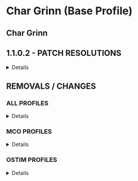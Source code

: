 # Char Grinn (Base Profile)

## Char Grinn

## 1.1.0.2 - PATCH RESOLUTIONS
<details>

__CC Camping Supplies__  
*Square flames*

__Large Campfire__  
*Square smoke*

__Ancano__  
*Missing robes*

__Companion Hall Wall__  
*Wrong texture*

__CG-TorchLevel-Patch__  
*Adjusted brightness, color, & radius*

__Dark Forests of Skyrim__  
*Disappearing trees, performance*

__CG-BaldNPCs-Patch__  
*Random bald NPCs*

__Smithing Progress Bar__  
*Overlapping progress bar*

__Elden Parry & Counter__  
*Unable to Bash*

__Myrwatch__  
*Floating, moving items*

__ENB Inventory Light Fix__  
*Large gemstones in inventory*
</details>

## REMOVALS / CHANGES
### ALL PROFILES
<details>

#### ADDITIONS
**+All Dead Trees**  
**+Tamrielic Grass for ENB Compliex Grass** 
**+Universal Arrow Tracer**  
**+Myrwatch Statics**  
**+ZZJay's Wardrobe 3BA**  
**+[Christine] Dragon Berserkr**  
**+[Christine] Dragon Marauder**  
**+[Christine] Dragon Slaughter**  
**+[Christine] Gladiatorae Pack**  
**+[Christine] Venom Blade Maiden**  
**+[NINI] Cristal See-through**  
**+[NINI] Defied**  
**+[NINI] Karlstein**  
**+[NINI] Red Nose**  
**+Racemenu Schlong Slider**  

#### REMOVALS
**-Realistic Grass Field**  
**-Dark Forests of Skyrim**  
**-Dark Forests of Skyrim: Solstheim Apocalypse**  
**-Elden Counter**  
**-Elden Parry**  
**-Precision Elden Parry Compatability toml**  
**-Stop on Slash: SSE**  
**-Steady Block: Block Animation Fix**  
**-Skyrim's Dead**  
**-Gallows of Skyrim**  

#### UPDATES
**Updated Gore v1.524**  
**Updated Particle Patch for ENB v1.26**  
**Updated Char Grinn Bodyslide Output**  
**Updated Char Grinn DynDOLOD Output**  **Updated Char Grinn Grass Output**  
**Updated Char Grinn Grass Cache Output**  
**Updated Char Grinn Texgen Output**  
**Updated Char Grinn xLOD Output**  
**Updated ENB v0.494**  
**Updated NO HOPE ENB**  
</details>

### MCO PROFILES
<details>

#### REMOVALS
**-Timed Block - Hellblade**
</details>

### OSTIM PROFILES
<details>

#### ADDITIONS
**+Bikini Mage Robes Replacer**  
**+[Christine] High Priestess Bikini**  
**+Resqueeze: TAWOBA Blades**    
**+Resqueeze: TAWOBA Dwarven**  
**+Resqueeze: TAWOBA Dragonbone**  
**+Resqueeze: TAWOBA Steel Armor Top 07**  
</details>
